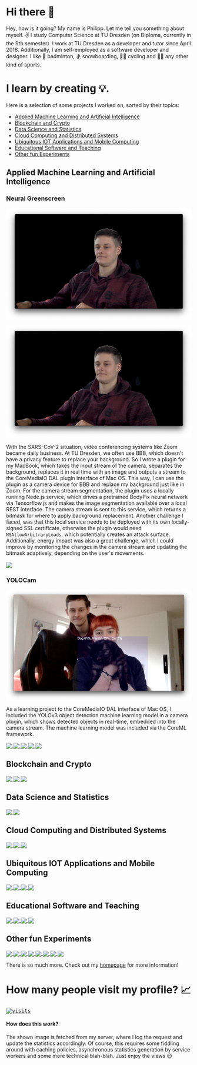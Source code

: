# Hi there 👋

Hey, how is it going? My name is Philipp. Let me tell you something about myself. ✌ I study Computer Science at TU Dresden (on Diploma, currently in the 9th semester). I work at TU Dresden as a developer and tutor since April 2018. Additionally, I am self-employed as a software developer and designer.
I like 🏸 badminton, 🏂 snowboarding, 🚴🏼‍ cycling and 🏋🏻‍ any other kind of sports.

# I learn by creating 💡.

Here is a selection of some projects I worked on, sorted by their topics:
- [Applied Machine Learning and Artificial Intelligence](#applied-machine-learning-and-artificial-intelligence)
- [Blockchain and Crypto](#blockchain-and-crypto)
- [Data Science and Statistics](#data-science-and-statistics)
- [Cloud Computing and Distributed Systems](#cloud-computing-and-distributed-systems)
- [Ubiquitous IOT Applications and Mobile Computing](#ubiquitous-iot-applications-and-mobile-computing)
- [Educational Software and Teaching](#educational-software-and-teaching)
- [Other fun Experiments](#other-fun-experiments)

## Applied Machine Learning and Artificial Intelligence

### Neural Greenscreen 

<img align="center" width="800" src="https://github.com/PhilippMatthes/neural-greenscreen/raw/master/demo.png">

![demo](https://github.com/PhilippMatthes/neural-greenscreen/raw/master/demo.png)

With the SARS-CoV-2 situation, video conferencing systems like Zoom became daily business. At TU Dresden, we often use BBB, which doesn't have a privacy feature to replace your background. So I wrote a plugin for my MacBook, which takes the input stream of the camera, separates the background, replaces it in real time with an image and outputs a stream to the CoreMediaIO DAL plugin interface of Mac OS. This way, I can use the plugin as a camera device for BBB and replace my background just like in Zoom. For the camera stream segmentation, the plugin uses a locally running Node.js service, which drives a pretrained BodyPix neural network via Tensorflow.js and makes the image segmentation available over a local REST interface. The camera stream is sent to this service, which returns a bitmask for where to apply background replacement. Another challenge I faced, was that this local service needs to be deployed with its own locally-signed SSL certificate, otherwise the plugin would need `NSAllowArbitraryLoads`, which potentially creates an attack surface. Additionally, energy impact was also a great challenge, which I could improve by monitoring the changes in the camera stream and updating the bitmask adaptively, depending on the user's movements.

<a href="https://github.com/PhilippMatthes/neural-greenscreen">
  <img align="center" src="https://github-readme-stats.philippmatthes.vercel.app/api/pin/?username=PhilippMatthes&repo=neural-greenscreen&show_owner=true&title_color=20bf6b&icon_color=20bf6b&text_color=0b0b0b&bg_color=fefefe" />
</a>

### YOLOCam

<img align="center" width="800" src="https://github.com/PhilippMatthes/YOLOCam/raw/master/demo.jpg">

As a learning project to the CoreMediaIO DAL interface of Mac OS, I included the YOLOv3 object detection machine learning model in a camera plugin, which shows detected objects in real-time, embedded into the camera stream. The machine learning model was included via the CoreML framework.

<a href="https://github.com/PhilippMatthes/YOLOCam">
  <img align="center" src="https://github-readme-stats.philippmatthes.vercel.app/api/pin/?username=PhilippMatthes&repo=YOLOCam&show_owner=true&title_color=20bf6b&icon_color=20bf6b&text_color=0b0b0b&bg_color=fefefe" />
</a>

<a href="https://github.com/3dify-app/ios">
  <img align="center" src="https://github-readme-stats.philippmatthes.vercel.app/api/pin/?username=3dify-app&repo=ios&show_owner=true&title_color=20bf6b&icon_color=20bf6b&text_color=0b0b0b&bg_color=fefefe" />
</a>
<a href="https://github.com/PhilippMatthes/deep-dream">
  <img align="center" src="https://github-readme-stats.philippmatthes.vercel.app/api/pin/?username=PhilippMatthes&repo=deep-dream&show_owner=true&title_color=20bf6b&icon_color=20bf6b&text_color=0b0b0b&bg_color=fefefe" />
</a>
<a href="https://github.com/PhilippMatthes/carnivora">
  <img align="center" src="https://github-readme-stats.philippmatthes.vercel.app/api/pin/?username=PhilippMatthes&repo=carnivora&show_owner=true&title_color=20bf6b&icon_color=20bf6b&text_color=0b0b0b&bg_color=fefefe" />
</a>
<a href="https://github.com/PhilippMatthes/predict">
  <img align="center" src="https://github-readme-stats.philippmatthes.vercel.app/api/pin/?username=PhilippMatthes&repo=predict&show_owner=true&title_color=20bf6b&icon_color=20bf6b&text_color=0b0b0b&bg_color=fefefe" />
</a>

## Blockchain and Crypto

<a href="https://github.com/peerbridge/peerbridge">
  <img align="center" src="https://github-readme-stats.philippmatthes.vercel.app/api/pin/?username=peerbridge&repo=peerbridge&show_owner=true&title_color=20bf6b&icon_color=20bf6b&text_color=0b0b0b&bg_color=fefefe" />
</a>
<a href="https://github.com/peerbridge/peerbridge-ios">
  <img align="center" src="https://github-readme-stats.philippmatthes.vercel.app/api/pin/?username=peerbridge&repo=peerbridge-ios&show_owner=true&title_color=20bf6b&icon_color=20bf6b&text_color=0b0b0b&bg_color=fefefe" />
</a>
<a href="https://github.com/peerbridge/peerbridge-android">
  <img align="center" src="https://github-readme-stats.philippmatthes.vercel.app/api/pin/?username=peerbridge&repo=peerbridge-android&show_owner=true&title_color=20bf6b&icon_color=20bf6b&text_color=0b0b0b&bg_color=fefefe" />
</a>

## Data Science and Statistics

<a href="https://github.com/PhilippMatthes/PhilippMatthes">
  <img align="center" src="https://github-readme-stats.philippmatthes.vercel.app/api/pin/?username=PhilippMatthes&repo=PhilippMatthes&show_owner=true&title_color=20bf6b&icon_color=20bf6b&text_color=0b0b0b&bg_color=fefefe" />
</a>
<a href="https://github.com/PhilippMatthes/djangostatistics">
  <img align="center" src="https://github-readme-stats.philippmatthes.vercel.app/api/pin/?username=PhilippMatthes&repo=djangostatistics&show_owner=true&title_color=20bf6b&icon_color=20bf6b&text_color=0b0b0b&bg_color=fefefe" />
</a>

## Cloud Computing and Distributed Systems

<a href="https://github.com/ordered-online/infrastructure">
  <img align="center" src="https://github-readme-stats.philippmatthes.vercel.app/api/pin/?username=ordered-online&repo=infrastructure&show_owner=true&title_color=20bf6b&icon_color=20bf6b&text_color=0b0b0b&bg_color=fefefe" />
</a>
<a href="https://github.com/peerbridge/peerbridge">
  <img align="center" src="https://github-readme-stats.philippmatthes.vercel.app/api/pin/?username=peerbridge&repo=peerbridge&show_owner=true&title_color=20bf6b&icon_color=20bf6b&text_color=0b0b0b&bg_color=fefefe" />
</a>
<a href="https://github.com/coffee-code-ws/entries">
  <img align="center" src="https://github-readme-stats.philippmatthes.vercel.app/api/pin/?username=coffee-code-ws&repo=entries&show_owner=true&title_color=20bf6b&icon_color=20bf6b&text_color=0b0b0b&bg_color=fefefe" />
</a>

## Ubiquitous IOT Applications and Mobile Computing

<a href="https://github.com/3dify-app/ios">
  <img align="center" src="https://github-readme-stats.philippmatthes.vercel.app/api/pin/?username=3dify-app&repo=ios&show_owner=true&title_color=20bf6b&icon_color=20bf6b&text_color=0b0b0b&bg_color=fefefe" />
</a>
<a href="https://github.com/manni-app/manni-ios">
  <img align="center" src="https://github-readme-stats.philippmatthes.vercel.app/api/pin/?username=manni-app&repo=manni-ios&show_owner=true&title_color=20bf6b&icon_color=20bf6b&text_color=0b0b0b&bg_color=fefefe" />
</a>
<a href="https://github.com/ordered-online/apps">
  <img align="center" src="https://github-readme-stats.philippmatthes.vercel.app/api/pin/?username=ordered-online&repo=apps&show_owner=true&title_color=20bf6b&icon_color=20bf6b&text_color=0b0b0b&bg_color=fefefe" />
</a>
<a href="https://github.com/pacebox-app/ios">
  <img align="center" src="https://github-readme-stats.philippmatthes.vercel.app/api/pin/?username=pacebox-app&repo=ios&show_owner=true&title_color=20bf6b&icon_color=20bf6b&text_color=0b0b0b&bg_color=fefefe" />
</a>

## Educational Software and Teaching

<a href="https://github.com/fragenautomat/website">
  <img align="center" src="https://github-readme-stats.philippmatthes.vercel.app/api/pin/?username=fragenautomat&repo=website&show_owner=true&title_color=20bf6b&icon_color=20bf6b&text_color=0b0b0b&bg_color=fefefe" />
</a>
<a href="https://github.com/coffee-code-ws/website">
  <img align="center" src="https://github-readme-stats.philippmatthes.vercel.app/api/pin/?username=coffee-code-ws&repo=website&show_owner=true&title_color=20bf6b&icon_color=20bf6b&text_color=0b0b0b&bg_color=fefefe" />
</a>
<a href="https://github.com/st-tu-dresden/inloop">
  <img align="center" src="https://github-readme-stats.philippmatthes.vercel.app/api/pin/?username=st-tu-dresden&repo=inloop&show_owner=true&title_color=20bf6b&icon_color=20bf6b&text_color=0b0b0b&bg_color=fefefe" />
</a>
<a href="https://github.com/inloop-gamified/inloop">
  <img align="center" src="https://github-readme-stats.philippmatthes.vercel.app/api/pin/?username=inloop-gamified&repo=inloop&show_owner=true&title_color=20bf6b&icon_color=20bf6b&text_color=0b0b0b&bg_color=fefefe" />
</a>

## Other fun Experiments

<a href="https://github.com/PhilippMatthes/so-many-badges">
  <img align="center" src="https://github-readme-stats.philippmatthes.vercel.app/api/pin/?username=PhilippMatthes&repo=so-many-badges&show_owner=true&title_color=20bf6b&icon_color=20bf6b&text_color=0b0b0b&bg_color=fefefe" />
</a>
<a href="https://github.com/PhilippMatthes/dashboard">
  <img align="center" src="https://github-readme-stats.philippmatthes.vercel.app/api/pin/?username=PhilippMatthes&repo=dashboard&show_owner=true&title_color=20bf6b&icon_color=20bf6b&text_color=0b0b0b&bg_color=fefefe" />
</a>
<a href="https://github.com/PhilippMatthes/Gitgraph">
  <img align="center" src="https://github-readme-stats.philippmatthes.vercel.app/api/pin/?username=PhilippMatthes&repo=Gitgraph&show_owner=true&title_color=20bf6b&icon_color=20bf6b&text_color=0b0b0b&bg_color=fefefe" />
</a>
<a href="https://github.com/PhilippMatthes/better-tudscr">
  <img align="center" src="https://github-readme-stats.philippmatthes.vercel.app/api/pin/?username=PhilippMatthes&repo=better-tudscr&show_owner=true&title_color=20bf6b&icon_color=20bf6b&text_color=0b0b0b&bg_color=fefefe" />
</a>
<a href="https://github.com/PhilippMatthes/probemon-telegram">
  <img align="center" src="https://github-readme-stats.philippmatthes.vercel.app/api/pin/?username=PhilippMatthes&repo=probemon-telegram&show_owner=true&title_color=20bf6b&icon_color=20bf6b&text_color=0b0b0b&bg_color=fefefe" />
</a>
<a href="https://github.com/jsExam/jsExam">
  <img align="center" src="https://github-readme-stats.philippmatthes.vercel.app/api/pin/?username=jsExam&repo=jsExam&show_owner=true&title_color=20bf6b&icon_color=20bf6b&text_color=0b0b0b&bg_color=fefefe" />
</a>
<a href="https://github.com/PhilippMatthes/here-be-dragons">
  <img align="center" src="https://github-readme-stats.philippmatthes.vercel.app/api/pin/?username=PhilippMatthes&repo=here-be-dragons&show_owner=true&title_color=20bf6b&icon_color=20bf6b&text_color=0b0b0b&bg_color=fefefe" />
</a>
<a href="https://github.com/PhilippMatthes/halite-java">
  <img align="center" src="https://github-readme-stats.philippmatthes.vercel.app/api/pin/?username=PhilippMatthes&repo=halite-java&show_owner=true&title_color=20bf6b&icon_color=20bf6b&text_color=0b0b0b&bg_color=fefefe" />
</a>

There is so much more. Check out my [homepage](https://philippmatth.es) for more information!

# How many people visit my profile? 📈

<a href="https://github.com/PhilippMatthes/PhilippMatthes">
  <kbd>
    <img align="center" src="https://snrmtths.uber.space/history/chart/?cache=no" alt="visits" />
  </kbd>
</a>

#### How does this work?

The shown image is fetched from my server, where I log the request and update the statistics accordingly. Of course, this requires some fiddling around with caching policies, asynchronous statistics generation by service workers and some more technical blah-blah. Just enjoy the views 😉
